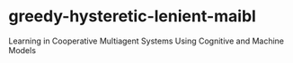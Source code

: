 # greedy-hysteretic-lenient-maibl
Learning in Cooperative Multiagent Systems Using Cognitive and Machine Models
